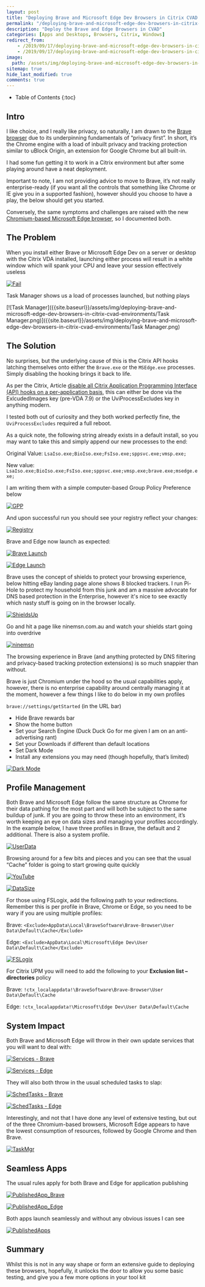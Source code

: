 ```yaml
---
layout: post
title: "Deploying Brave and Microsoft Edge Dev Browsers in Citrix CVAD environments"
permalink: "/deploying-brave-and-microsoft-edge-dev-browsers-in-citrix-cvad-environments/"
description: "Deploy the Brave and Edge Browsers in CVAD"
categories: [Apps and Desktops, Browsers, Citrix, Windows]
redirect_from: 
    - /2019/09/17/deploying-brave-and-microsoft-edge-dev-browsers-in-citrix-cvad-environments
    - /2019/09/17/deploying-brave-and-microsoft-edge-dev-browsers-in-citrix-cvad-environments/
image:
  path: /assets/img/deploying-brave-and-microsoft-edge-dev-browsers-in-citrix-cvad-environments/post_default_image.jpg
sitemap: true
hide_last_modified: true
comments: true
---
```


<!--excerpt-->

-  Table of Contents
{:toc}

## Intro

I like choice, and I really like privacy, so naturally, I am drawn to the [Brave browser](https://brave.com/) due to its underpinning fundamentals of “privacy first”. In short, it’s the Chrome engine with a load of inbuilt privacy and tracking protection similar to uBlock Origin, an extension for Google Chrome but all built-in.

I had some fun getting it to work in a Citrix environment but after some playing around have a neat deployment.

Important to note, I am not providing advice to move to Brave, it’s not really enterprise-ready (if you want all the controls that something like Chrome or IE give you in a supported fashion), however should you choose to have a play, the below should get you started.

Conversely, the same symptoms and challenges are raised with the new [Chromium-based Microsoft Edge browser](https://www.microsoftedgeinsider.com/en-us/download?form=MI13E8&OCID=MI13E8), so I documented both.

## The Problem

When you install either Brave or Microsoft Edge Dev on a server or desktop with the Citrix VDA installed, launching either process will result in a white window which will spank your CPU and leave your session effectively useless

[![Fail]({{site.baseurl}}/assets/img/deploying-brave-and-microsoft-edge-dev-browsers-in-citrix-cvad-environments/Fail.png)]({{site.baseurl}}/assets/img/deploying-brave-and-microsoft-edge-dev-browsers-in-citrix-cvad-environments/Fail.png)

Task Manager shows us a load of processes launched, but nothing plays

[![Task Manager]({{site.baseurl}}/assets/img/deploying-brave-and-microsoft-edge-dev-browsers-in-citrix-cvad-environments/Task Manager.png)]({{site.baseurl}}/assets/img/deploying-brave-and-microsoft-edge-dev-browsers-in-citrix-cvad-environments/Task Manager.png)

## The Solution

No surprises, but the underlying cause of this is the Citrix API hooks latching themselves onto either the `Brave.exe` or the `MSEdge.exe` processes. Simply disabling the hooking brings it back to life.

As per the Citrix, Article [disable all Citrix Application Programming Interface (API) hooks on a per-application basis](https://support.citrix.com/article/CTX107825), this can either be done via the ExlcudedImages key (pre-VDA 7.9) or the UviProcessExcludes key in anything modern.

I tested both out of curiosity and they both worked perfectly fine, the `UviProcessExcludes` required a full reboot.

As a quick note, the following string already exists in a default install, so you may want to take this and simply append our new processes to the end:

Original Value: `LsaIso.exe;BioIso.exe;FsIso.exe;sppsvc.exe;vmsp.exe;`

New value: `LsaIso.exe;BioIso.exe;FsIso.exe;sppsvc.exe;vmsp.exe;brave.exe;msedge.exe;`

I am writing them with a simple computer-based Group Policy Preference below

[![GPP]({{site.baseurl}}/assets/img/deploying-brave-and-microsoft-edge-dev-browsers-in-citrix-cvad-environments/GPP.png)]({{site.baseurl}}/assets/img/deploying-brave-and-microsoft-edge-dev-browsers-in-citrix-cvad-environments/GPP.png)

And upon successful run you should see your registry reflect your changes:

[![Registry]({{site.baseurl}}/assets/img/deploying-brave-and-microsoft-edge-dev-browsers-in-citrix-cvad-environments/Registry.png)]({{site.baseurl}}/assets/img/deploying-brave-and-microsoft-edge-dev-browsers-in-citrix-cvad-environments/Registry.png)

Brave and Edge now launch as expected:

[![Brave Launch]({{site.baseurl}}/assets/img/deploying-brave-and-microsoft-edge-dev-browsers-in-citrix-cvad-environments/BraveLaunch.png)]({{site.baseurl}}/assets/img/deploying-brave-and-microsoft-edge-dev-browsers-in-citrix-cvad-environments/BraveLaunch.png)

[![Edge Launch]({{site.baseurl}}/assets/img/deploying-brave-and-microsoft-edge-dev-browsers-in-citrix-cvad-environments/EdgeLaunch.png)]({{site.baseurl}}/assets/img/deploying-brave-and-microsoft-edge-dev-browsers-in-citrix-cvad-environments/EdgeLaunch.png)

Brave uses the concept of shields to protect your browsing experience, below hitting eBay landing page alone shows 8 blocked trackers. I run Pi-Hole to protect my household from this junk and am a massive advocate for DNS based protection in the Enterprise, however it's nice to see exactly which nasty stuff is going on in the browser locally.

[![ShieldsUp]({{site.baseurl}}/assets/img/deploying-brave-and-microsoft-edge-dev-browsers-in-citrix-cvad-environments/ShieldsUp.png)]({{site.baseurl}}/assets/img/deploying-brave-and-microsoft-edge-dev-browsers-in-citrix-cvad-environments/ShieldsUp.png)

Go and hit a page like ninemsn.com.au and watch your shields start going into overdrive

[![ninemsn]({{site.baseurl}}/assets/img/deploying-brave-and-microsoft-edge-dev-browsers-in-citrix-cvad-environments/ninemsn.png)]({{site.baseurl}}/assets/img/deploying-brave-and-microsoft-edge-dev-browsers-in-citrix-cvad-environments/ninemsn.png)

The browsing experience in Brave (and anything protected by DNS filtering and privacy-based tracking protection extensions) is so much snappier than without.

Brave is just Chromium under the hood so the usual capabilities apply, however, there is no enterprise capability around centrally managing it at the moment, however a few things I like to do below in my own profiles

`brave://settings/getStarted` (in the URL bar)

-  Hide Brave rewards bar
-  Show the home button
-  Set your Search Engine (Duck Duck Go for me given I am on an anti-advertising rant)
-  Set your Downloads if different than default locations
-  Set Dark Mode
-  Install any extensions you may need (though hopefully, that’s limited)

[![Dark Mode]({{site.baseurl}}/assets/img/deploying-brave-and-microsoft-edge-dev-browsers-in-citrix-cvad-environments/DarkMode.png)]({{site.baseurl}}/assets/img/deploying-brave-and-microsoft-edge-dev-browsers-in-citrix-cvad-environments/DarkMode.png)

## Profile Management

Both Brave and Microsoft Edge follow the same structure as Chrome for their data pathing for the most part and will both be subject to the same buildup of junk. If you are going to throw these into an environment, it’s worth keeping an eye on data sizes and managing your profiles accordingly. In the example below, I have three profiles in Brave, the default and 2 additional. There is also a system profile.

[![UserData]({{site.baseurl}}/assets/img/deploying-brave-and-microsoft-edge-dev-browsers-in-citrix-cvad-environments/UserData.png)]({{site.baseurl}}/assets/img/deploying-brave-and-microsoft-edge-dev-browsers-in-citrix-cvad-environments/UserData.png)

Browsing around for a few bits and pieces and you can see that the usual “Cache” folder is going to start growing quite quickly

[![YouTube]({{site.baseurl}}/assets/img/deploying-brave-and-microsoft-edge-dev-browsers-in-citrix-cvad-environments/YouTube.png)]({{site.baseurl}}/assets/img/deploying-brave-and-microsoft-edge-dev-browsers-in-citrix-cvad-environments/YouTube.png)

[![DataSize]({{site.baseurl}}/assets/img/deploying-brave-and-microsoft-edge-dev-browsers-in-citrix-cvad-environments/DataSize.png)]({{site.baseurl}}/assets/img/deploying-brave-and-microsoft-edge-dev-browsers-in-citrix-cvad-environments/DataSize.png)

For those using FSLogix, add the following path to your redirections. Remember this is per profile in Brave, Chrome or Edge, so you need to be wary if you are using multiple profiles:

Brave: `<Exclude>AppData\Local\BraveSoftware\Brave-Browser\User Data\Default\Cache</Exclude>`

Edge: `<Exclude>AppData\Local\Microsoft\Edge Dev\User Data\Default\Cache</Exclude>`

[![FSLogix]({{site.baseurl}}/assets/img/deploying-brave-and-microsoft-edge-dev-browsers-in-citrix-cvad-environments/FSLogix.png)]({{site.baseurl}}/assets/img/deploying-brave-and-microsoft-edge-dev-browsers-in-citrix-cvad-environments/FSLogix.png)

For Citrix UPM you will need to add the following to your **Exclusion list – directories** policy

Brave: `!ctx_localappdata!\BraveSoftware\Brave-Browser\User Data\Default\Cache`

Edge: `!ctx_localappdata!\Microsoft\Edge Dev\User Data\Default\Cache`

## System Impact

Both Brave and Microsoft Edge will throw in their own update services that you will want to deal with:

[![Services - Brave]({{site.baseurl}}/assets/img/deploying-brave-and-microsoft-edge-dev-browsers-in-citrix-cvad-environments/Services-Brave.png)]({{site.baseurl}}/assets/img/deploying-brave-and-microsoft-edge-dev-browsers-in-citrix-cvad-environments/Services-Brave.png)

[![Services - Edge]({{site.baseurl}}/assets/img/deploying-brave-and-microsoft-edge-dev-browsers-in-citrix-cvad-environments/Services-Edge.png)]({{site.baseurl}}/assets/img/deploying-brave-and-microsoft-edge-dev-browsers-in-citrix-cvad-environments/Services-Edge.png)

They will also both throw in the usual scheduled tasks to slap:

[![SchedTasks - Brave]({{site.baseurl}}/assets/img/deploying-brave-and-microsoft-edge-dev-browsers-in-citrix-cvad-environments/SchedTasks-Brave.png)]({{site.baseurl}}/assets/img/deploying-brave-and-microsoft-edge-dev-browsers-in-citrix-cvad-environments/SchedTasks-Brave.png)

[![SchedTasks - Edge]({{site.baseurl}}/assets/img/deploying-brave-and-microsoft-edge-dev-browsers-in-citrix-cvad-environments/SchedTasks-Edge.png)]({{site.baseurl}}/assets/img/deploying-brave-and-microsoft-edge-dev-browsers-in-citrix-cvad-environments/SchedTasks-Edge.png)

Interestingly, and not that I have done any level of extensive testing, but out of the three Chromium-based browsers, Microsoft Edge appears to have the lowest consumption of resources, followed by Google Chrome and then Brave.

[![TaskMgr]({{site.baseurl}}/assets/img/deploying-brave-and-microsoft-edge-dev-browsers-in-citrix-cvad-environments/TaskMgr.png)]({{site.baseurl}}/assets/img/deploying-brave-and-microsoft-edge-dev-browsers-in-citrix-cvad-environments/TaskMgr.png)

## Seamless Apps

The usual rules apply for both Brave and Edge for application publishing

[![PublishedApp_Brave]({{site.baseurl}}/assets/img/deploying-brave-and-microsoft-edge-dev-browsers-in-citrix-cvad-environments/PublishedApp_Brave.png)]({{site.baseurl}}/assets/img/deploying-brave-and-microsoft-edge-dev-browsers-in-citrix-cvad-environments/PublishedApp_Brave.png)

[![PublishedApp_Edge]({{site.baseurl}}/assets/img/deploying-brave-and-microsoft-edge-dev-browsers-in-citrix-cvad-environments/PublishedApp_Edge.png)]({{site.baseurl}}/assets/img/deploying-brave-and-microsoft-edge-dev-browsers-in-citrix-cvad-environments/PublishedApp_Edge.png)

Both apps launch seamlessly and without any obvious issues I can see

[![PublishedApps]({{site.baseurl}}/assets/img/deploying-brave-and-microsoft-edge-dev-browsers-in-citrix-cvad-environments/PublishedApps.png)]({{site.baseurl}}/assets/img/deploying-brave-and-microsoft-edge-dev-browsers-in-citrix-cvad-environments/PublishedApps.png)

## Summary

Whilst this is not in any way shape or form an extensive guide to deploying these browsers, hopefully, it unlocks the door to allow you some basic testing, and give you a few more options in your tool kit
